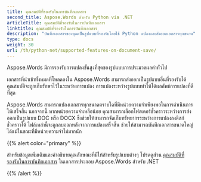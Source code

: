 ```yaml
---
title: คุณสมบัติที่รองรับในการบันทึกเอกสาร
second_title: Aspose.Words สำหรับ Python via .NET
articleTitle: คุณสมบัติที่รองรับในการบันทึกเอกสาร
linktitle: คุณสมบัติที่รองรับในการบันทึกเอกสาร
description: "บันทึกเอกสารของคุณเป็นรูปแบบที่รองรับโดยใช้ Python แปลงและส่งออกเอกสารทุกขนาด"
type: docs
weight: 30
url: /th/python-net/supported-features-on-document-save/
---
```


Aspose.Words มีการรองรับการแปลงขั้นสูงที่สุดของรูปแบบการประมวลผลคำทั่วไป

เอกสารที่นำเข้าทั้งหมดที่โหลดลงใน Aspose.Words สามารถส่งออกเป็นรูปแบบอื่นที่รองรับได้ คุณสมบัติจะถูกเก็บรักษาไว้ในระหว่างการแปลง การแปลงระหว่างรูปแบบทำให้ได้ผลลัพธ์การแปลงที่ดีที่สุด

Aspose.Words สามารถแปลงเอกสารทุกขนาดตราบใดที่มีหน่วยความจำเพียงพอในการดำเนินการให้เสร็จสิ้น นอกจากนี้ หากหน่วยความจำเหลือน้อย คุณสามารถเลือกโฟลเดอร์ชั่วคราวระหว่างการส่งออกเป็นรูปแบบ DOC หรือ DOCX ซึ่งช่วยให้สามารถจัดเก็บทรัพยากรระหว่างการแปลงลงดิสก์ชั่วคราวได้ ไฟล์เหล่านี้จะถูกลบออกหลังจากการแปลงเสร็จสิ้น ช่วยให้สามารถบันทึกเอกสารขนาดใหญ่ได้แม้ในขณะที่มีหน่วยความจำไม่มากนัก

{{% alert color="primary" %}}

สำหรับข้อมูลเพิ่มเติมและคำอธิบายคุณลักษณะที่มีให้สำหรับรูปแบบต่างๆ โปรดดูส่วน [คุณสมบัติที่รองรับในการบันทึกเอกสาร](/words/th/net/supported-features-on-document-save/) ในเอกสารประกอบ Aspose.Words สำหรับ .NET

{{% /alert %}}